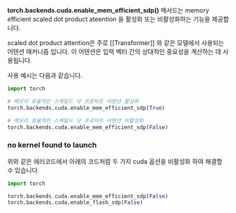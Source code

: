 **torch.backends.cuda.enable_mem_efficient_sdp()** 메서드는 memory efficient scaled dot product ateention 을 활성화 또는 비활성화하는 기능을 제공합니다.

scaled dot product attention은 주로 [[Transformer]] 와 같은 모델에서 사용되는 어텐션 매커니즘 입니다. 이 어텐션은 입력 벡터 간의 상대적인 중요성을 계산하는 데 사용됩니다.

사용 예시는 다음과 같습니다.

```python
import torch

# 메모리 효율적인 스케일드 닷 프로덕트 어텐션 활성화
torch.backends.cuda.enable_mem_efficient_sdp(True)

# 메모리 효율적인 스케일드 닷 프로덕트 어텐션 비활성화
torch.backends.cuda.enable_mem_efficient_sdp(False)
```

### no kernel found to launch

위와 같은 에러코드에서 아래의 코드처럼 두 가지 cuda 옵션을 비활성화 하여 해결할 수 있습니다.

```python
import torch

torch.backends.cuda.enable_mem_efficient_sdp(False)
torch.backends.cuda.enable_flash_sdp(False)
```

